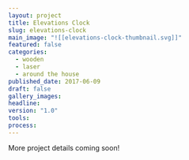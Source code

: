 ```yaml
---
layout: project
title: Elevations Clock
slug: elevations-clock
main_image: "![[elevations-clock-thumbnail.svg]]"
featured: false
categories:
  - wooden
  - laser
  - around the house
published_date: 2017-06-09
draft: false
gallery_images: 
headline: 
version: "1.0"
tools:
process:
---
```


More project details coming soon!